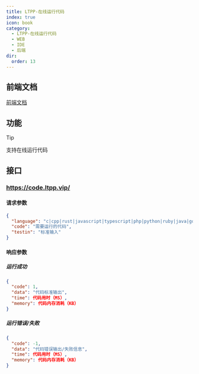 ```yaml
---
title: LTPP-在线运行代码
index: true
icon: book
category:
  - LTPP-在线运行代码
  - WEB
  - IDE
  - 后端
dir:
  order: 13
---
```


<Share colorful />
<Catalog />

## 前端文档

[前端文档](../LTPP-WEB-IDE/README.md)

## 功能

> [!tip]
> 支持在线运行代码

## 接口

### https://code.ltpp.vip/

#### 请求参数

```json
{
  "language": "c|cpp|rust|javascript|typescript|php|python|ruby|java|go|csharp",
  "code": "需要运行的代码",
  "testin": "标准输入"
}
```

#### 响应参数

##### 运行成功

```json
{
  "code": 1,
  "data": "代码标准输出",
  "time": 代码用时（MS）,
  "memory": 代码内存消耗（KB）
}
```

##### 运行错误/失败

```json
{
  "code": -1,
  "data": "代码错误输出/失败信息",
  "time": 代码用时（MS）,
  "memory": 代码内存消耗（KB）
}
```

<Bottom />
